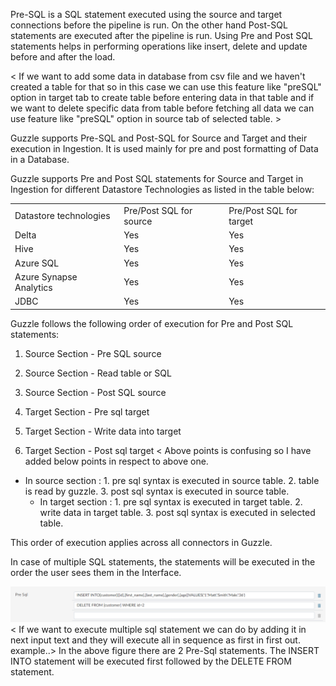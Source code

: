Pre-SQL is a SQL statement executed using the source and target connections before the pipeline is run. On the other hand Post-SQL statements are executed after the pipeline is run. Using Pre and Post SQL statements helps in performing operations like insert, delete and update before and after the load.

< If we want to add some data in database from csv file and we haven't created a table for that so in this case we can use this feature like "preSQL" option in target tab to create table before 	entering data in that table and if we want to delete specific data from table before fetching all data we can use feature like "preSQL" option in source tab of selected table. >

Guzzle supports Pre-SQL and Post-SQL for Source and Target and their execution in Ingestion. It is used mainly for pre and post formatting of Data in a Database. 

Guzzle supports Pre and Post SQL statements for Source and Target in Ingestion for different Datastore Technologies as listed in the table below: 

<table>
  <tr>
    <td>Datastore technologies</td>
    <td>Pre/Post SQL for source</td>
    <td>Pre/Post SQL for target</td>
  </tr>
  <tr>
    <td>Delta</td>
    <td>Yes</td>
    <td>Yes</td>
  </tr>
  <tr>
    <td>Hive</td>
    <td>Yes</td>
    <td>Yes</td>
  </tr>
  <tr>
    <td>Azure SQL</td>
    <td>Yes</td>
    <td>Yes</td>
  </tr>
  <tr>
    <td>Azure Synapse Analytics</td>
    <td>Yes</td>
    <td>Yes</td>
  </tr>
  <tr>
    <td>JDBC</td>
    <td>Yes</td>
    <td>Yes</td>
  </tr>
</table>


Guzzle follows the following order of execution for Pre and Post SQL statements:

1. Source Section - Pre SQL source

2. Source Section - Read table or SQL

3. Source Section - Post SQL source

4. Target Section -  Pre sql target

5. Target Section -  Write data into target

6. Target Section -  Post sql target
  < Above points is confusing so I have added below points in respect to above one.
  - In source section : 
		  1. pre sql syntax is executed in source table.
		  2. table is read by guzzle.
		  3. post sql syntax is executed in source table.
	- In target section : 
		  1. pre sql syntax is executed in target table.
		  2. write data in target table.
		  3. post sql syntax is executed in selected table. 
  >

This order of execution applies across all connectors in Guzzle.

In case of multiple SQL statements, the statements will be executed in the order the user sees them in the Interface.

![image alt text](/img/docs/how-to-guides/ingest_data/image_1.png)          
<	If we want to execute multiple sql statement we can do by adding it in next input text and they will execute all in sequence as first in first out. example..>
In the above figure there are 2 Pre-Sql statements. The INSERT INTO statement will be executed first followed by the DELETE FROM statement.

